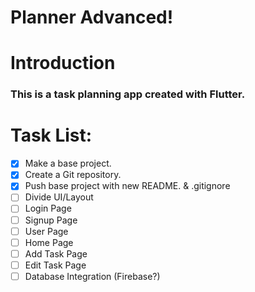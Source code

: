 # Planner Advanced!

# Introduction
### This is a task planning app created with Flutter.

# Task List:

- [x] Make a base project.
- [x] Create a Git repository.
- [x] Push base project with new README. & .gitignore
- [ ] Divide UI/Layout
- [ ] Login Page
- [ ] Signup Page
- [ ] User Page
- [ ] Home Page
- [ ] Add Task Page
- [ ] Edit Task Page
- [ ] Database Integration (Firebase?)
